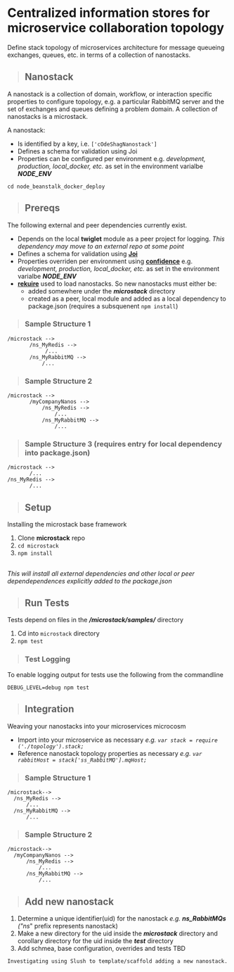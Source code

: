 Centralized information stores for microservice collaboration topology
=============================================================================
Define stack topology of microservices architecture for message queueing exchanges, queues, etc. in terms of a collection of nanostacks.

>## Nanostack
 A nanostack is a collection of domain, workflow, or interaction specific properties to configure topology, e.g. a particular RabbitMQ server and the set of exchanges and queues defining a problem domain. A collection of nanostacks is a microstack.  

A nanostack:

 + Is identified by a key, i.e. `['cOdeShagNanostack']`
 + Defines a schema for validation using Joi
 + Properties can be configured per environment e.g. _development, production, local_docker, etc._ as set in the environment varialbe _**NODE_ENV**_
  
  ``` cd node_beanstalk_docker_deploy ```

>## Prereqs
 The following external and peer dependencies currently exist.

 + Depends on the local **twiglet** module as a peer project for logging. _This dependency may move to an external repo at some point_
 + Defines a schema for validation using **[Joi](https://github.com/hapijs/joi)**
 + Properties overriden per environment using **[confidence](https://github.com/hapijs/confidence)** e.g. _development, production, local_docker, etc._ as set in the environment varialbe _**NODE_ENV**_
 + **[rekuire](https://github.com/nadav-dav/rekuire)** used to load nanostacks. So new nanostacks must either be: 
    + added somewhere under the **_microstack_** directory
    + created as a peer, local module and added as a local dependency to package.json (requires a subsquenent `npm install`)

  >### Sample Structure 1
  ``` 
/microstack -->
         /ns_MyRedis -->
              /...
         /ns_MyRabbitMQ -->
             /...
```
   >### Sample Structure 2
  ``` 
/microstack -->
         /myCompanyNanos -->
             /ns_MyRedis -->
                 /...
             /ns_MyRabbitMQ -->
                 /...
```
   >### Sample Structure 3 (requires entry for local dependency into package.json)
  ``` 
/microstack -->
         /...
/ns_MyRedis -->
         /...
```

>## Setup
Installing the microstack base framework
1. Clone **microstack** repo
2. `cd microstack`
3. `npm install`
>## 
_This will install all external dependencies and other local or peer dependependences explicitly added to the package.json_


>## Run Tests 
Tests depend on files in the **_/microstack/samples/_** directory
1. Cd into `microstack` directory
2. `npm test`
>### Test Logging
To enable logging output for tests use the following from the commandline
```
DEBUG_LEVEL=debug npm test
```

>## Integration
 Weaving your nanostacks into your microservices microcosm

 + Import into your microservice as necessary _e.g. `var stack = require ('./topology').stack;`_
 + Reference nanostack topology properties as necessary _e.g. `var rabbitHost = stack['ss_RabbitMQ'].mqHost;`_
  >### Sample Structure 1
  ``` 
/microstack-->
    /ns_MyRedis -->
        /...
    /ns_MyRabbitMQ -->
        /...
```
   >### Sample Structure 2
  ``` 
/microstack-->
    /myCompanyNanos -->
        /ns_MyRedis -->
            /...
        /ns_MyRabbitMQ -->
            /...
```
>## Add new nanostack

1. Determine a unique identifier(uid) for the nanostack _e.g. **ns_RabbitMQs** ("ns_" prefix represents nanostack)
2. Make a new directory for the uid inside the _**microstack**_ directory and corollary directory for the uid inside the _**test**_ directory 
4. Add schmea, base configuration, overrides and tests TBD
  
  ```
  Investigating using Slush to template/scaffold adding a new nanostack.
  ```